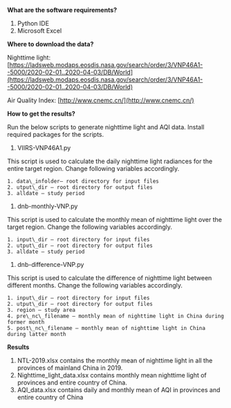 **What are the software requirements?**

1. Python IDE
2. Microsoft Excel

**Where to download the data?**

Nighttime light: [https://ladsweb.modaps.eosdis.nasa.gov/search/order/3/VNP46A1--5000/2020-02-01..2020-04-03/DB/World](https://ladsweb.modaps.eosdis.nasa.gov/search/order/3/VNP46A1--5000/2020-02-01..2020-04-03/DB/World)

Air Quality Index: [http://www.cnemc.cn/](http://www.cnemc.cn/)

**How to get the results?**

Run the below scripts to generate nighttime light and AQI data. Install required packages for the scripts.

1. VIIRS-VNP46A1.py

This script is used to calculate the daily nighttime light radiances for the entire target region. Change following variables accordingly.

    1. data\_infolder– root directory for input files
    2. utput\_dir – root directory for output files
    3. alldate – study period

1. dnb-monthly-VNP.py

This script is used to calculate the monthly mean of nighttime light over the target region. Change the following variables accordingly.

    1. input\_dir – root directory for input files
    2. utput\_dir – root directory for output files
    3. alldate – study period

1. dnb-difference-VNP.py

This script is used to calculate the difference of nighttime light between different months. Change the following variables accordingly.

    1. input\_dir – root directory for input files
    2. utput\_dir – root directory for output files
    3. region – study area
    4. pre\_nc\_filename – monthly mean of nighttime light in China during former month
    5. post\_nc\_filename – monthly mean of nighttime light in China during latter month

**Results**

1. NTL-2019.xlsx contains the monthly mean of nighttime light in all the provinces of mainland China in 2019.
2. Nighttime\_light\_data.xlsx contains monthly mean nighttime light of provinces and entire country of China.
3. AQI\_data.xlsx contains daily and monthly mean of AQI in provinces and entire country of China
